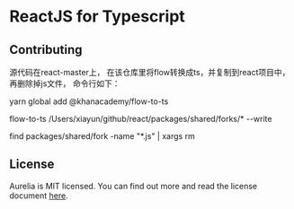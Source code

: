 # ReactJS for Typescript

## Contributing

源代码在react-master上， 在该仓库里将flow转换成ts，并复制到react项目中， 再删除掉js文件， 命令行如下：

yarn global add @khanacademy/flow-to-ts

flow-to-ts /Users/xiayun/github/react/packages/shared/forks/*  --write

find packages/shared/fork -name "*.js" | xargs rm

## License

Aurelia is MIT licensed. You can find out more and read the license document [here](./LICENSE).